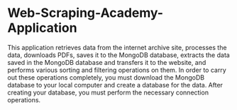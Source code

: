 # Web-Scraping-Academy-Application
This application retrieves data from the internet archive site, processes the data, downloads PDFs, saves it to the MongoDB database, extracts the data saved in the MongoDB database and transfers it to the website, and performs various sorting and filtering operations on them. In order to carry out these operations completely, you must download the MongoDB database to your local computer and create a database for the data. After creating your database, you must perform the necessary connection operations.
